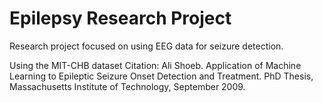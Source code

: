 # Epilepsy Research Project

 Research project focused on using EEG data for seizure detection.

Using the MIT-CHB dataset
Citation:
Ali Shoeb. Application of Machine Learning to Epileptic Seizure Onset Detection and Treatment. PhD Thesis, Massachusetts Institute of Technology, September 2009.